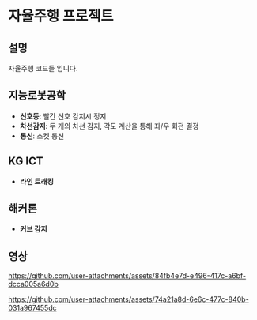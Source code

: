 # 자율주행 프로젝트
## 설명

자율주행 코드들 입니다.

## 지능로봇공학

- **신호등**: 빨간 신호 감지시 정지
- **차선감지**: 두 개의 차선 감지, 각도 계산을 통해 좌/우 회전 결정
- **통신**: 소켓 통신

## KG ICT

- **라인 트래킹**


## 해커톤

- **커브 감지**

## 영상

https://github.com/user-attachments/assets/84fb4e7d-e496-417c-a6bf-dcca005a6d0b




https://github.com/user-attachments/assets/74a21a8d-6e6c-477c-840b-031a967455dc






